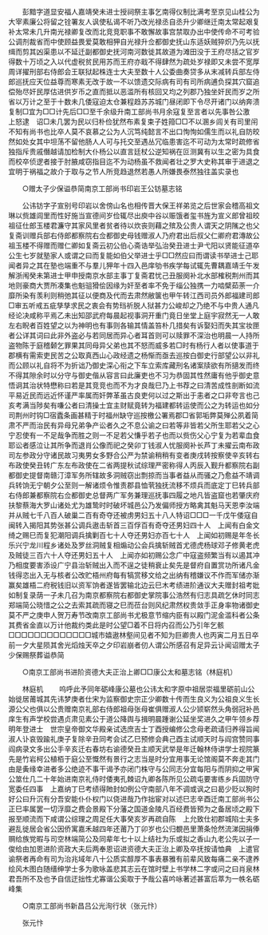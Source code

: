 <!-- { "loadSidebar": true } -->
　　彭黯字道显安福人嘉靖癸未进士授祠祭主事乞南得仪制比满考至京见山桂公为大宰素廉公将留之铨署友人讽使私谒不听乃改光禄丞自丞升少卿继迁南太常起艰复补太常未几升南光禄卿复改而北竞竞职事不敢懈故事宫禁取办出中使传命不可考验公调剂裁省而中使顾益畏爱莫敢相狎自光禄升佥都御史抚山东适妖贼猝炽乃先以抚缉而剪其凶渠患以不延迁副都御史抚河南河数徙其故道为滩田没于王府尽括之官岁得数十万顷之入以代虚税贫民用苏而王府亦戢不得肆然为疏处岁禄即又未尝不宽厚周详擢刑部右侍郎会王联狱起株连士大夫至数十人公委曲奏贷多从末减转兵部左侍郎巡抚应天位益尊而寒素无改于故一不以馈遗交际病有司有司所病逋负探其穴窟追偿殆尽奸民厚估进供岁币之直而抵以恶滥所有核回又均之列郡乃独坐奸民而岁之所省以万计之至于十数未几倭寇迫太仓兼程趋苏苏城门昼闭即下令尽开诸门以纳奔溃复制□宜为□□计先后□□至千余级升南工部尚书月余寇复至言者以先事咎公激　上怒逮　诏□未几罢为民以归朴俭犹然布素复束子姓箝□□不以溷乡闾关有司里闬不知有尚书也比卒人莫不哀慕之公为人沉笃纯懿言不出口恂恂如儒生而以礼自防皎然如处女其中坦荡不留他肠人人可与托交至遇丛冗临患害迄不可动为太常时疏修省独指斥贵戚僭越请加检制大仆杨公以直言廷杖公逆知祸在叵测冀有以生之密为具食而校卒侦逻者接于肘腋咸窃指目迄不为动杨虽不救闻者壮之罗大史称其审于进退之宜明于祸福之故介于取与之节人所竞趋退然若愚人所嫌畏泰然独往盖实录也 

　　○赠太子少保谥恭简南京工部尚书印岩王公钫墓志铭 

　　公讳钫字子宣别号印岩以舍傍山名也相传晋大保王祥弟览之后世家会稽高祖文琳以赀雄闾里而性好施当宣德间岁俭辄尽出庾中谷以赈饿者玺书旌为宣义郎曾祖皎祖征仕郎玉楼君濂守其家风里者贫者待以炊丧则藉之殡及公贵人谓天之阴隲之也父复斋训赠兵部右侍郎都察院右佥都御史母钱赠淑人乃府君出后叔父仁卿府君漙故公祖玉楼不得赠而赠仁卿如复斋云初公伯心斋诰举弘治癸丑进士尹弋阳以贤能征道卒公生七岁就塾家人或谓之曰而复能如伯父举进士乎□□然应曰而谓读书举进士己耶闻者异之其在塾也端重不与羣儿狎年十四入邑庠劬书疾学每试辄先曹耦嘉靖壬午发解浙闱癸未第进士甲申授南京水部主事丁复斋君忧己丑服阕补北水部榷税荆州而其地则豪商大贾所凑集也魁驵猾侩因缘为奸至者率不免于缁公独携一力啮檗茹荼一介靡所染有羡利则稍弛其征以便商及代而去肃然敝箧也甲午转江西司员外郎福建司郎□审五听戒五疵孳孳求民之衷会有势珰祈脱人狱甚力公峻却之乃绝不与中贵人通凡经论决咸称平焉乙未出知邵武府每晨起视事洞开重门竟日坐堂上庭宇寂然无一人敢左右睨者百姓望之以为神明也有事则各输其情盖笞朴几措矣有诉娶妇而失其宝妆匣者公详其词曰此非外盗必与若同居而异心者耳首则可以赎罪不深治也明晨一人持所盗物陈于庭稽颡乞罪果其同母异父弟也其不怒而威多若□时有杨行人者以使事道于郡横有需索吏民苦之公取真西山心政经遗之杨惭而亟去巡按白御史行部望公以非礼而公顾以礼自将不为折诎乃御史深心衔之下车立索库藏刑名诸案牍欲有所擿发而终不得其隙余时以分守与御史偕从容言曰此廉吏也不习为恭固其性然庸有他乎御史意悟诇其治状特懋称曰若是其竞竞也而不为才良哉巳乃上书荐之曰清苦成性剖断如流平易近民而远近怀谨严率属而奸弊革虽古良吏何以过之斯出于恚者之口非夸言也己亥考满当陟矣有嗛公者曰清操士宜主财赋竟转为福建都转运使而公之为转运也如分司荆州时钩□宿蠹条画甚精于时福州缺守巡按檄公署焉郡□省郭垢弊莫殚公夙着简肃不严而治民有异母兄弟争产讼者久之不息公谕之曰若等非皆若父所生耶若父之心宁忍使有一不足哉争而胜之则一不足若父慊乎若子也而以赀伤父心宁复为若辈血食耶讼者感泣让其所争而退肖公像而祀之癸卯丁钱淑人忧服阕补长芦丁未擢云南布政司左参政分守诸民故习夷男女多野合公严为禁谕稍稍有变者庚戌转按察使辛亥转右布政使癸丑转广东左布政使在二省两提秋试综理严密称得人丙辰入觐升都察院右副都御史提督南赣汀漳军务所辖故多洞贼窃出剽掠而当事者益从而骚之乃愈益不靖调兵转饷无宁朝夕公至则一解诸烦令惟责郡县恤茕独抚流移不烦兵而底定丁巳转兵部右侍郎兼都察院右佥都御史总督两广军务兼理巡抚事四履之地凡皆盗窟也若肇庆府扶黎蔡海大罗山诸处尤为雄鸷时时破坏城邑公乃发偏师授方略禽其魁马天恩李汝端并从贼七千八百人破巢二百有奇夺还被虏男妇五十八人特诏□□□一千戊午倭寇自闽转入揭阳其势张甚公调兵遨击斩首三百俘百有奇夺还男妇四十人　上闻有白金文绮之赐巳而复犯潮阳调兵擒剿百七十人夺还男妇亦百七十人　上闻如初赐是年冬长乐兴宁龙川程乡诸处及罗丝洞贼复相煽动公会兵擒斩贼首尤德虎杨球邓子修黄老虎及贼徒三百六十人夺还男妇五十人　上闻亦如初赐公念广中寇盗频繁当有以遏其冲乃相度要害添设广宁县治斩贼出入而不逞之徒稍衰止矣先是督府自置赏功所诸凡金钱得恣出入无与核者公改贮梧州府每有犒赏移文给之出纳有稽嫌议不作而军储亦渐赢矣雄梧二府税钱旧以资军饷者遂皆罢输北边云巳木考绩进阶通议大夫赠封祖考妣如制复录荫一子未几召为南京都察院右都御史掌院事公浩然有归志具疏乞休时同志郑端简公晓惜之公之去索其疏而寝之巳而莅台则风纪肃然权贵敛手正身率物诸御史莫不严之庚申人贺万寿节改南京工部尚书尤极意节缩内臣有以殿门泥金滥科者公条其费省金直以万计他裁约类此是时公望□着不日将内召而公乃引年乞骸□□□□□□□□□□□□□城市嬉遨林壑间见者不知为巨卿贵人也丙寅二月五日卒前一夕大星陨其舍光熖烛天卒之夕印岩崩者仞人谓公所感召有足异云讣闻诏赠太子少保赐祭葬谥恭简 

　　○南京工部尚书进阶资德大夫正治上卿□□康公太和墓志铭（林庭机） 

　　林庭机 
　　呜呼此予同年砺峰康公墓也公讳太和字原中祖居崇福里砺前山公始徙居莆城其先讳梦庚者仕宋为监察御史宗正少卿数十传而生良义为公祖良义生长源公父也俱以公贵赠南京礼部右侍郎祖母张母崔俱赠淑人公少颕崭然头角弱冠补邑庠生有声学校尝遇贞肃见素公于道公降舆与揖明晨踵谢公延坐奖进久之甲午领乡荐明年登进士　世宗皇帝御文华殿亲试选庶吉士丁酉授编修公念母老疏请归养得旨闻淑人讣哀毁踰礼庚子复除辛丑同考会试乙巳预修会典己酉主试顺天时与阎宫赞同事阎病录文多出公手辛亥迁右春坊右谕德癸丑主顺天武举是年迁翰林侍讲学士视院篆先是竹岩柯公植栢于庭公至慨然有景行之志当是时分宜用事无论馆阁莫不奔走其门由是夤缘幸进者多公绝迹不事干谒予亦闭门株守与公同志分宜每阳与而阴抑之甲寅公筮仕几二十年始进南京礼侍时倭夷孔棘诏九卿各陈所见公疏屯要害练乡兵固防守宽委任四事　上嘉纳丁巳考绩得貤封如例公守南部八年不调或讽之曰曷少贬以狥时好公曰升沉有分吾安能仆仆权门以侥进哉乃作拙宦对以述巳志辛酉迁南工部尚书公正巳率属罢一切浮靡之费会景殿下分藩之国道金陵凡百经费皆预为之备居顷之殿下报至顺流而下咸谓公综理之周足任大事癸亥岁再疏自陈　上允致仕初郡城陷士夫多避乱徙居会省公因侨寓嘉禾越四年还莆乃丁卯岁也公归覩邑里萧条怆然流涕因捐俸赒给族党暇与司空林端简公及同辈年七十以上结社为乐或拟之香山九老公先以子一俊给由加恩进阶资政大夫后两奉恩诏进资德大夫正治上卿及卒抚按请恤典　上遣官谕祭者再命有司为治兆域年八十公质实醇厚不事表暴雅有前辈风致每痛二亲不逮养绘风木图白随缙绅学士多为歌咏盖悲其志云在馆时壁上书学林二字或问之曰肖泉林君吾所不及也予自信迂拙性尤寡谐公奚取于予哉公喜吟咏著述甚富后萃为一帙名砺峰集 

　　○南京工部尚书新昌吕公光洵行状（张元忭） 

　　张元忭 
